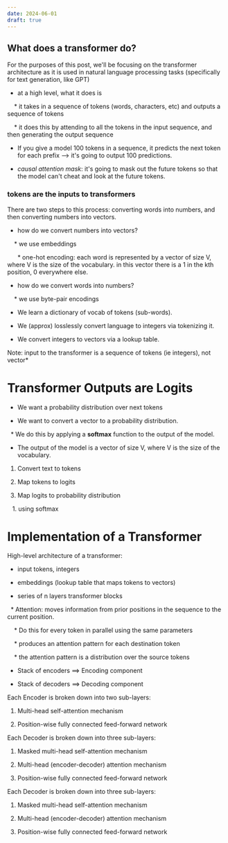 ```yaml
---
date: 2024-06-01
draft: true
---
```



## What does a transformer do?

For the purposes of this post, we'll be focusing on the transformer architecture as it is used in natural language processing tasks (specifically for text generation, like GPT)

  

* at a high level, what it does is

    * it takes in a sequence of tokens (words, characters, etc) and outputs a sequence of tokens

    * it does this by attending to all the tokens in the input sequence, and then generating the output sequence

  

* If you give a model 100 tokens in a sequence, it predicts the next token for each prefix --> it's going to output 100 predictions.

* *causal attention mask*: it's going to mask out the future tokens so that the model can't cheat and look at the future tokens.

  

### tokens are the inputs to transformers

  

There are two steps to this process: converting words into numbers, and then converting numbers into vectors.

  

* how do we convert numbers into vectors?  

    * we use embeddings

      * one-hot encoding: each word is represented by a vector of size V, where V is the size of the vocabulary. in this vector there is a 1 in the kth position, 0 everywhere else.

* how do we convert words into numbers?

    * we use byte-pair encodings

  

* We learn a dictionary of vocab of tokens (sub-words).

* We (approx) losslessly convert language to integers via tokenizing it.

* We convert integers to vectors via a lookup table.

Note: input to the transformer is a sequence of tokens (ie integers), not vector*

  
  

# Transformer Outputs are Logits

  

* We want a probability distribution over next tokens

  

* We want to convert a vector to a probability distribution.

  * We do this by applying a **softmax** function to the output of the model.

* The output of the model is a vector of size V, where V is the size of the vocabulary.

  

1. Convert text to tokens

2. Map tokens to logits

3. Map logits to probability distribution

   1. using softmax

  
  

# Implementation of a Transformer

  

High-level architecture of a transformer:

* input tokens, integers

* embeddings (lookup table that maps tokens to vectors)

* series of n layers transformer blocks

  * Attention: moves information from prior positions in the sequence to the current position.

    * Do this for every token in parallel using the same parameters

    * produces an attention pattern for each destination token

    * the attention pattern is a distribution over the source tokens

* Stack of encoders ==> Encoding component

* Stack of decoders ==> Decoding component

  

Each Encoder is broken down into two sub-layers:

1. Multi-head self-attention mechanism

2. Position-wise fully connected feed-forward network

  

Each Decoder is broken down into three sub-layers:

1. Masked multi-head self-attention mechanism

2. Multi-head (encoder-decoder) attention mechanism

3. Position-wise fully connected feed-forward network

  
  
  
  

Each Decoder is broken down into three sub-layers:

  

1. Masked multi-head self-attention mechanism

  

2. Multi-head (encoder-decoder) attention mechanism

  

3. Position-wise fully connected feed-forward network

  